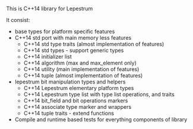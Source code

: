 This is C++14 library for Lepestrum

It consist:
 - base types for platform specific features
 - C++14 std port with main memory less features
   - C++14 std type traits (almost implementation of features)
   - C++14 std types - support generic types
   - C++14 initializer list
   - C++14 algorithm (max and max_element only)
   - C++14 utility (main implementation of features)
   - C++14 tuple (almost implementation of features)
 - lepestrum bit manipulation types and helpers
   - C++14 Lepestrum elementary platform types
   - C++14 Lepestrum type list with type list operations, and traits
   - C++14 bit_field and bit operations markers
   - C++14 associate type marker and wrappers
   - C++14 tuple traits - extend functions
 - Compile and runtime based tests for everything components of library
